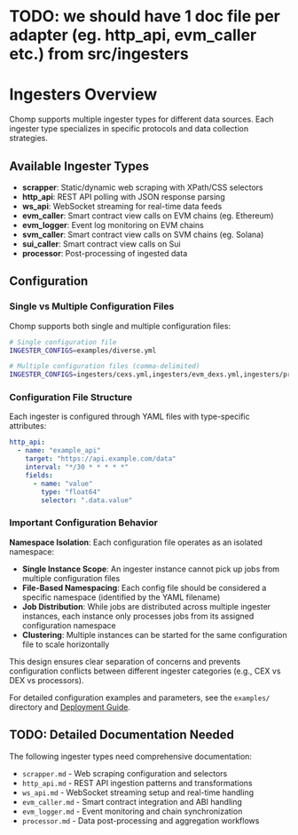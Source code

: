 # TODO: we should have 1 doc file per adapter (eg. http_api, evm_caller etc.) from src/ingesters

# Ingesters Overview

Chomp supports multiple ingester types for different data sources. Each ingester type specializes in specific protocols and data collection strategies.

## Available Ingester Types

- **scrapper**: Static/dynamic web scraping with XPath/CSS selectors
- **http_api**: REST API polling with JSON response parsing
- **ws_api**: WebSocket streaming for real-time data feeds
- **evm_caller**: Smart contract view calls on EVM chains (eg. Ethereum)
- **evm_logger**: Event log monitoring on EVM chains
- **svm_caller**:  Smart contract view calls on SVM chains (eg. Solana)
- **sui_caller**:  Smart contract view calls on Sui
- **processor**: Post-processing of ingested data

## Configuration

### Single vs Multiple Configuration Files

Chomp supports both single and multiple configuration files:

```bash
# Single configuration file
INGESTER_CONFIGS=examples/diverse.yml

# Multiple configuration files (comma-delimited)
INGESTER_CONFIGS=ingesters/cexs.yml,ingesters/evm_dexs.yml,ingesters/processors.yml
```

### Configuration File Structure

Each ingester is configured through YAML files with type-specific attributes:

```yaml
http_api:
  - name: "example_api"
    target: "https://api.example.com/data"
    interval: "*/30 * * * * *"
    fields:
      - name: "value"
        type: "float64"
        selector: ".data.value"
```

### Important Configuration Behavior

**Namespace Isolation**: Each configuration file operates as an isolated namespace:

- **Single Instance Scope**: An ingester instance cannot pick up jobs from multiple configuration files
- **File-Based Namespacing**: Each config file should be considered a specific namespace (identified by the YAML filename)
- **Job Distribution**: While jobs are distributed across multiple ingester instances, each instance only processes jobs from its assigned configuration namespace
- **Clustering**: Multiple instances can be started for the same configuration file to scale horizontally

This design ensures clear separation of concerns and prevents configuration conflicts between different ingester categories (e.g., CEX vs DEX vs processors).

For detailed configuration examples and parameters, see the `examples/` directory and [Deployment Guide](../deployment.md).

## TODO: Detailed Documentation Needed

The following ingester types need comprehensive documentation:
- `scrapper.md` - Web scraping configuration and selectors
- `http_api.md` - REST API ingestion patterns and transformations
- `ws_api.md` - WebSocket streaming setup and real-time handling
- `evm_caller.md` - Smart contract integration and ABI handling
- `evm_logger.md` - Event monitoring and chain synchronization
- `processor.md` - Data post-processing and aggregation workflows
